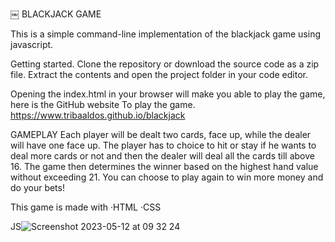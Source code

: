 ￼
BLACKJACK GAME

This is a simple command-line implementation of the blackjack game using javascript.

Getting started.
Clone the repository or download the source code as a zip file.
Extract the contents and open the project folder in your code editor.


Opening the index.html in your browser will make you able to play the game, here is the GitHub website
To play the game.
https://www.tribaaldos.github.io/blackjack

GAMEPLAY
Each player will be dealt two cards, face up, while the dealer will have one face up.
The player has to choice to hit or stay if he wants to deal more cards or not and then the dealer will deal all the cards till above 16.
The game then determines the winner based on the highest hand value without exceeding 21.
You can choose to play again to win more money and do your bets!

This game is made with
·HTML
·CSS

JS![Screenshot 2023-05-12 at 09 32 24](https://github.com/tribaaldos/blackjack/assets/14943193/12756af7-53f9-4fc9-9135-b6894fe028cd)
